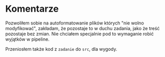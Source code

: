 # Komentarze

Pozwoliłem sobie na autoformatowanie plików których "nie wolno modyfikować", zakładam, że pozostaje to w duchu zadania, jako że treść pozostaje bez zmian.
Nie chciałem specjalnie pod to wymaganie robić wyjątków w pipeline.

Przeniosłem także kod z `zadanie` do `src`, dla wygody.
